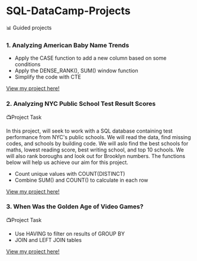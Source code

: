 # SQL-DataCamp-Projects
📊 Guided projects
### 1. Analyzing American Baby Name Trends
  * Apply the CASE function to add a new column based on some conditions
  * Apply the DENSE_RANK(), SUM() window function
  * Simplify the code with CTE
    
 [View my project here!](https://github.com/addy-analytics/SQL-DataCamp-Projects/blob/main/Analyzing%20American%20Baby%20Name%20Trends/notebook.ipynb)


### 2. Analyzing NYC Public School Test Result Scores
📺Project Task

In this project,  will seek to work with a SQL database containing test performance from NYC's public schools. We will read the data, find missing codes, and schools by building code. We will aslo find the best   schools for maths, lowest reading score, best writing school, and top 10 schools. We will also rank boroughs and look out for Brooklyn numbers. The functions below will help us achieve our aim for this project.
   *  Count unique values with COUNT(DISTINCT)
   *  Combine SUM() and COUNT() to calculate in each row
     
[View my project here!](https://github.com/addy-analytics/SQL-DataCamp-Projects/blob/main/Analyzing%20NYC%20Public%20School%20Test%20Result%20Scores/Analyzing%20NYC%20Public%20School%20Test%20Result%20Scores/notebook.ipynb)


### 3. When Was the Golden Age of Video Games?

📺Project Task
  * Use HAVING to filter on results of GROUP BY
  * JOIN and LEFT JOIN tables
    
 [View my project here!](https://github.com/addy-analytics/SQL-DataCamp-Projects/blob/main/When%20Was%20the%20Golden%20Age%20of%20Video%20Games_/notebook.ipynb)




